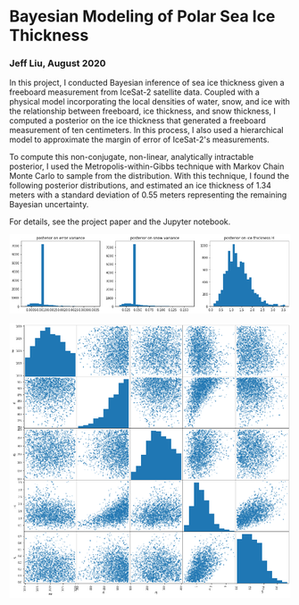 # Bayesian Modeling of Polar Sea Ice Thickness

### Jeff Liu, August 2020

In this project, I conducted Bayesian inference of sea ice thickness given a freeboard measurement from IceSat-2 satellite data.
Coupled with a physical model incorporating the local densities of water, snow, and ice with the relationship between freeboard,
ice thickness, and snow thickness, I computed a posterior on the ice thickness that generated a freeboard measurement of ten centimeters.
In this process, I also used a hierarchical model to approximate the margin of error of IceSat-2's measurements. 

To compute this non-conjugate, non-linear, analytically intractable posterior, I used the Metropolis-within-Gibbs technique with Markov Chain
Monte Carlo to sample from the distribution. With this technique, I found the following posterior distributions, and estimated an
ice thickness of 1.34 meters with a standard deviation of 0.55 meters representing the remaining Bayesian uncertainty.

For details, see the project paper and the Jupyter notebook.

![](img/posteriors.png)

![](img/posterior_matrix.png)
